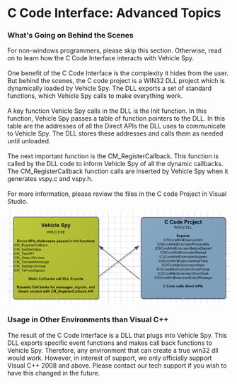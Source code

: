 # C Code Interface: Advanced Topics

### What's Going on Behind the Scenes

For non-windows programmers, please skip this section.  Otherwise, read on to learn how the C Code Interface interacts with Vehicle Spy.\
\
One benefit of the C Code Interface is the complexity it hides from the user. But behind the scenes, the C code project is a WIN32 DLL project which is dynamically loaded by Vehicle Spy. The DLL exports a set of standard functions, which Vehicle Spy calls to make everything work.\
\
A key function Vehicle Spy calls in the DLL is the Init function. In this function, Vehicle Spy passes a table of function pointers to the DLL. In this table are the addresses of all the Direct APIs the DLL uses to communicate to Vehicle Spy. The DLL stores these addresses and calls them as needed until unloaded.\
\
The next important function is the CM\_RegisterCallback.  This function is called by the DLL code to inform Vehicle Spy of all the dynamic callbacks. The CM\_RegisterCallback function calls are inserted by Vehicle Spy when it generates vspy.c and vspy.h.\
\
For more information, please review the files in the C code Project in Visual Studio.

![Figure 1: The C Code Interface creates a WIN32 DLL project and function addresses are passed between Vehicle Spy and the DLL for communications.](../../../.gitbook/assets/ccode_block.png)

### Usage in Other Environments than Visual C++

The result of the C Code Interface is a DLL that plugs into Vehicle Spy. This DLL exports specific event functions and makes call back functions to Vehicle Spy. Therefore, any environment that can create a true win32 dll would work. However, in interest of support, we only officially support Visual C++ 2008 and above. Please contact our tech support if you wish to have this changed in the future.
